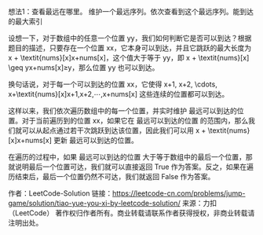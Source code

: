 想法1：查看最远在哪里。
维护一个最远序列。依次查看到这个最远序列。能到达的最大索引

设想一下，对于数组中的任意一个位置 yy，我们如何判断它是否可以到达？根据题目的描述，只要存在一个位置 xx，它本身可以到达，并且它跳跃的最大长度为 x + \textit{nums}[x]x+nums[x]，这个值大于等于 yy，即 x + \textit{nums}[x] \geq yx+nums[x]≥y，那么位置 yy 也可以到达。

换句话说，对于每一个可以到达的位置 xx，它使得 x+1, x+2, \cdots, x+\textit{nums}[x]x+1,x+2,⋯,x+nums[x] 这些连续的位置都可以到达。

这样以来，我们依次遍历数组中的每一个位置，并实时维护 最远可以到达的位置。对于当前遍历到的位置 xx，如果它在 最远可以到达的位置 的范围内，那么我们就可以从起点通过若干次跳跃到达该位置，因此我们可以用 x + \textit{nums}[x]x+nums[x] 更新 最远可以到达的位置。

在遍历的过程中，如果 最远可以到达的位置 大于等于数组中的最后一个位置，那就说明最后一个位置可达，我们就可以直接返回 True 作为答案。反之，如果在遍历结束后，最后一个位置仍然不可达，我们就返回 False 作为答案。

作者：LeetCode-Solution
链接：https://leetcode-cn.com/problems/jump-game/solution/tiao-yue-you-xi-by-leetcode-solution/
来源：力扣（LeetCode）
著作权归作者所有。商业转载请联系作者获得授权，非商业转载请注明出处。